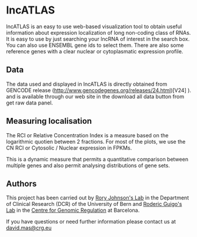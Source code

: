 # lncATLAS

 lncATLAS is an easy to use web-based visualization tool to obtain useful
information about expression localization of long non-coding class of
RNAs. It is easy to use by just searching your lncRNA of interest in the
search box. You can also use ENSEMBL gene ids to select
them. There are also some reference genes with a clear nuclear or
cytoplasmatic expression profile.


## Data

The data used and displayed in lncATLAS is directly obtained from
GENCODE release (http://www.gencodegenes.org/releases/24.html)[V24] ).
and is available through our web site in the
download all data button from get raw data panel.


## Measuring localisation

The RCI or Relative Concentration Index is a measure based on the 
logarithmic quotien between 2 fractions. For most of the 
plots, we use the CN RCI or Cytosolic / Nuclear expression in FPKMs. 

This is a dynamic measure that permits a quantitative comparison
between multiple genes and also permit analysing distributions of 
gene sets. 


## Authors

This project has been carried out by
<a href="http://www.dkf.unibe.ch/research/research_groups/rna_amp_cancer_nccr_rna_amp_disease/index_eng.html">Rory Johnson's Lab</a>
in the Department of Clinical Research (DCR) of the University of Bern and
<a href="http://www.crg.eu/roderic_guigo">Roderic Guigo's Lab</a>
in the
<a href="http://www.crg.eu">Centre for Genomic Regulation</a>
at Barcelona.

If you have questions or need further information please contact
us at
<a href="mailto:david.mas@crg.eu">david.mas@crg.eu</a>

